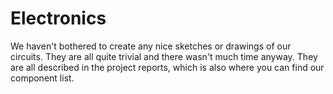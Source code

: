 # Electronics

We haven't bothered to create any nice sketches or drawings of our circuits. They are all quite trivial and there wasn't much time anyway. They are all described in the project reports, which is also where you can find our component list.
